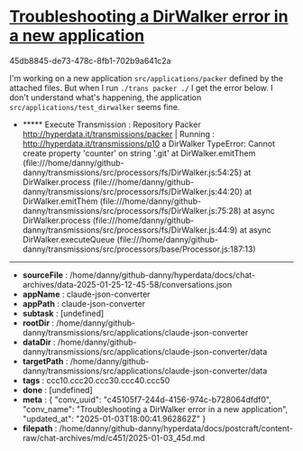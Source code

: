 # [Troubleshooting a DirWalker error in a new application](https://claude.ai/chat/c45105f7-244d-4156-974c-b728064dfdf0)

45db8845-de73-478c-8fb1-702b9a641c2a

I'm working on a new application `src/applications/packer` defined by the attached files. But when I run `./trans packer ./` I get the error below. I don't understand what's happening, the application `src/applications/test_dirwalker` seems fine.
+ ***** Execute Transmission : Repository Packer <http://hyperdata.it/transmissions/packer>
| Running : http://hyperdata.it/transmissions/p10 a DirWalker
TypeError: Cannot create property 'counter' on string '.git'
    at DirWalker.emitThem (file:///home/danny/github-danny/transmissions/src/processors/fs/DirWalker.js:54:25)
    at DirWalker.process (file:///home/danny/github-danny/transmissions/src/processors/fs/DirWalker.js:44:20)
    at DirWalker.emitThem (file:///home/danny/github-danny/transmissions/src/processors/fs/DirWalker.js:75:28)
    at async DirWalker.process (file:///home/danny/github-danny/transmissions/src/processors/fs/DirWalker.js:44:9)
    at async DirWalker.executeQueue (file:///home/danny/github-danny/transmissions/src/processors/base/Processor.js:187:13)

---

* **sourceFile** : /home/danny/github-danny/hyperdata/docs/chat-archives/data-2025-01-25-12-45-58/conversations.json
* **appName** : claude-json-converter
* **appPath** : claude-json-converter
* **subtask** : [undefined]
* **rootDir** : /home/danny/github-danny/transmissions/src/applications/claude-json-converter
* **dataDir** : /home/danny/github-danny/transmissions/src/applications/claude-json-converter/data
* **targetPath** : /home/danny/github-danny/transmissions/src/applications/claude-json-converter/data
* **tags** : ccc10.ccc20.ccc30.ccc40.ccc50
* **done** : [undefined]
* **meta** : {
  "conv_uuid": "c45105f7-244d-4156-974c-b728064dfdf0",
  "conv_name": "Troubleshooting a DirWalker error in a new application",
  "updated_at": "2025-01-03T18:00:41.962862Z"
}
* **filepath** : /home/danny/github-danny/hyperdata/docs/postcraft/content-raw/chat-archives/md/c451/2025-01-03_45d.md